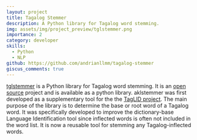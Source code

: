 ```yaml
---
layout: project
title: Tagalog Stemmer
description: A Python library for Tagalog word stemming.
img: assets/img/project_preview/tglstemmer.png
importance: 2
category: developer
skills:
  - Python
  - NLP
github: https://github.com/andrianllmm/tagalog-stemmer
giscus_comments: true
---
```


[tglstemmer](https://github.com/andrianllmm/tagalog-stemmer) is a Python library for Tagalog word stemming. It is an [open source](https://github.com/andrianllmm/tagalog-stemmer) project and is available as a python library. aklstemmer was first developed as a supplementary tool for the the [TagLID project](/projects/taglid). The main purpose of the library is to determine the base or root word of a Tagalog word. It was specifically developed to improve the dictionary-base Language Identification tool since inflected words is often not included in the word list. It is now a reusable tool for stemming any Tagalog-inflected words.
